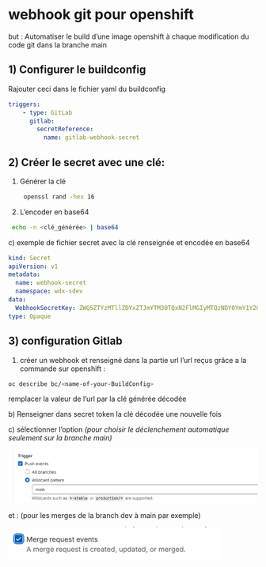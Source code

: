 # webhook git pour openshift

but : Automatiser le build d’une image openshift à chaque modification du code git dans la branche main

## 1) Configurer le buildconfig

Rajouter ceci dans le fichier yaml du buildconfig

```yaml
triggers:
    - type: GitLab
      gitlab:
        secretReference:
          name: gitlab-webhook-secret
```

## 2) Créer le secret avec une clé:

1. Générer la clé
    
    ```bash
     openssl rand -hex 16
    ```
    
2. L’encoder en base64

```bash
 echo -n <clé_générée> | base64
```

c) exemple de fichier secret avec la clé renseignée et encodée en base64

```yaml
kind: Secret
apiVersion: v1
metadata:
  name: webhook-secret
  namespace: wdx-sdev
data:
  WebhookSecretKey: ZWQ5ZTYzMTllZDYxZTJmYTM3OTQxN2FlMGIyMTQzNDY0YmY1Y2QzMQ==
type: Opaque
```

## 3) configuration Gitlab

1. créer un webhook et renseigné dans la partie url l’url reçus grâce a la commande sur openshift :

```bash
oc describe bc/<name-of-your-BuildConfig>
```

remplacer la valeur <secret> de l’url par la clé générée décodée

b) Renseigner dans secret token la clé décodée une nouvelle fois

c) sélectionner l’option *(pour choisir le déclenchement automatique seulement sur la branche main)*

![image.png](image.png)

et : (pour les merges de la branch dev à main par exemple)

![image.png](image%201.png)